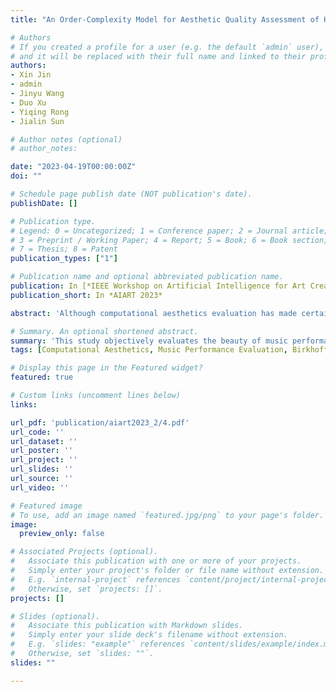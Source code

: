 ```yaml
---
title: "An Order-Complexity Model for Aesthetic Quality Assessment of Homophony Music Performance"

# Authors
# If you created a profile for a user (e.g. the default `admin` user), write the username (folder name) here 
# and it will be replaced with their full name and linked to their profile.
authors:
- Xin Jin
- admin
- Jinyu Wang
- Duo Xu
- Yiqing Rong
- Jialin Sun

# Author notes (optional)
# author_notes:

date: "2023-04-19T00:00:00Z"
doi: ""

# Schedule page publish date (NOT publication's date).
publishDate: []

# Publication type.
# Legend: 0 = Uncategorized; 1 = Conference paper; 2 = Journal article;
# 3 = Preprint / Working Paper; 4 = Report; 5 = Book; 6 = Book section;
# 7 = Thesis; 8 = Patent
publication_types: ["1"]

# Publication name and optional abbreviated publication name.
publication: In [*IEEE Workshop on Artificial Intelligence for Art Creation (AIART). IEEE International Conference on Multimedia and Expo Workshop (ICMEW) (CCF-B Workshop), Brisbane, 10-14 July, 2023.*] [[ArXiv]](https://arxiv.org/abs/2304.11521)
publication_short: In *AIART 2023*

abstract: 'Although computational aesthetics evaluation has made certain achievements in many fields, its research of music performance remains to be explored. At present, subjective evaluation is still a ultimate method of music aesthetics research, but it will consume a lot of human and material resources. In addition, the music performance generated by AI is still mechanical, monotonous and lacking in beauty. In order to guide the generation task of AI music performance, and to improve the performance effect of human performers, this paper uses traditional aesthetic measure to propose a method of objective measurement of beauty. The main contributions of this paper are as follows: Firstly, we put forward an objective aesthetic evaluation method to measure the music performance aesthetic; Secondly, we propose 10 basic music features and 4 aesthetic music features. Experiments show that our method performs well on performance assessment.'

# Summary. An optional shortened abstract.
summary: 'This study objectively evaluates the beauty of music performance.'
tags: [Computational Aesthetics, Music Performance Evaluation, Birkhoff’s Measure, Music Features]

# Display this page in the Featured widget?
featured: true

# Custom links (uncomment lines below)
links:

url_pdf: 'publication/aiart2023_2/4.pdf'
url_code: ''
url_dataset: ''
url_poster: ''
url_project: ''
url_slides: ''
url_source: ''
url_video: ''

# Featured image
# To use, add an image named `featured.jpg/png` to your page's folder. 
image:
  preview_only: false

# Associated Projects (optional).
#   Associate this publication with one or more of your projects.
#   Simply enter your project's folder or file name without extension.
#   E.g. `internal-project` references `content/project/internal-project/index.md`.
#   Otherwise, set `projects: []`.
projects: []

# Slides (optional).
#   Associate this publication with Markdown slides.
#   Simply enter your slide deck's filename without extension.
#   E.g. `slides: "example"` references `content/slides/example/index.md`.
#   Otherwise, set `slides: ""`.
slides: ""

---
```


